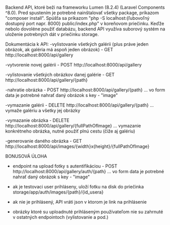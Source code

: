 Backend API, ktoré beži na frameworku Lumen (8.2.4) (Laravel Components ^8.0). Pred spustením je potrebné nainštalovať všetky package, príkazom "composer install".
Spúšťa sa príkazom "php -S localhost:{ľubovoľný dostupný port napr. 8000} public/index.php" v koreňovom priečinku.
Keďže nebolo dovoléne použiť databázu, backend API využíva suborový systém na uloženie potrebných dát v priečinku storage.

Dokumentácia k API:
-vylistovanie všetkých galérii (plus práve jeden obrázok, ak galéria má aspoň jeden obrázok) - GET http://localhost:8000/api/gallery

-vytvorenie novej galérii - POST http://localhost:8000/api/gallery

-vylistovanie všetkých obrázkov danej galérie - GET http://localhost:8000/api/gallery/{path}

-nahratie obrázka - POST http://localhost:8000/api/gallery/{path} ... vo form data je potrebné nahrať daný obrázok s key - "image"

-vymazanie galérii - DELETE http://localhost:8000/api/gallery/{path} ... vymaže galériu a všetky jej obrázky

-vymazanie obrázka - DELETE http://localhost:8000/api/gallery/{fullPathOfImage} ... vymazanie konkrétneho obrázka, nutné použiť plnú cestu (čiže aj galériu)

-generovanie daného obrázka - GET http://localhost:8000/api/images/{width}x{height}/{fullPathOfImage}

BONUSOVÁ ÚLOHA

- endpoint na upload fotky s autentifikáciou - POST http://localhost:8000/api/gallery/auth/{path} ... vo form data je potrebné nahrať daný obrázok s key - "image"

- ak je testovaci user prihláseny, uloží fotku na disk do priečinka storage/app/auth/images/{path}/{id_usera} 

- ak nie je prihlásený, API vráti json v ktorom je link na prihlásenie

- obrázky ktoré su uploadnuté prihláseným používateľom nie su zahrnuté v ostatných endpointoch (vylistovanie a pod.)
